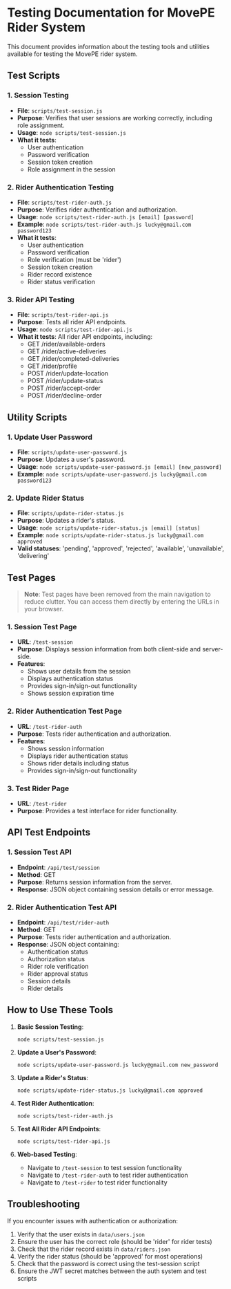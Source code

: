 # Testing Documentation for MovePE Rider System

This document provides information about the testing tools and utilities available for testing the MovePE rider system.

## Test Scripts

### 1. Session Testing

- **File**: `scripts/test-session.js`
- **Purpose**: Verifies that user sessions are working correctly, including role assignment.
- **Usage**: `node scripts/test-session.js`
- **What it tests**: 
  - User authentication
  - Password verification
  - Session token creation
  - Role assignment in the session

### 2. Rider Authentication Testing

- **File**: `scripts/test-rider-auth.js`
- **Purpose**: Verifies rider authentication and authorization.
- **Usage**: `node scripts/test-rider-auth.js [email] [password]`
- **Example**: `node scripts/test-rider-auth.js lucky@gmail.com password123`
- **What it tests**:
  - User authentication
  - Password verification
  - Role verification (must be 'rider')
  - Session token creation
  - Rider record existence
  - Rider status verification

### 3. Rider API Testing

- **File**: `scripts/test-rider-api.js`
- **Purpose**: Tests all rider API endpoints.
- **Usage**: `node scripts/test-rider-api.js`
- **What it tests**: All rider API endpoints, including:
  - GET /rider/available-orders
  - GET /rider/active-deliveries
  - GET /rider/completed-deliveries
  - GET /rider/profile
  - POST /rider/update-location
  - POST /rider/update-status
  - POST /rider/accept-order
  - POST /rider/decline-order

## Utility Scripts

### 1. Update User Password

- **File**: `scripts/update-user-password.js`
- **Purpose**: Updates a user's password.
- **Usage**: `node scripts/update-user-password.js [email] [new_password]`
- **Example**: `node scripts/update-user-password.js lucky@gmail.com password123`

### 2. Update Rider Status

- **File**: `scripts/update-rider-status.js`
- **Purpose**: Updates a rider's status.
- **Usage**: `node scripts/update-rider-status.js [email] [status]`
- **Example**: `node scripts/update-rider-status.js lucky@gmail.com approved`
- **Valid statuses**: 'pending', 'approved', 'rejected', 'available', 'unavailable', 'delivering'

## Test Pages

> **Note**: Test pages have been removed from the main navigation to reduce clutter. You can access them directly by entering the URLs in your browser.

### 1. Session Test Page

- **URL**: `/test-session`
- **Purpose**: Displays session information from both client-side and server-side.
- **Features**:
  - Shows user details from the session
  - Displays authentication status
  - Provides sign-in/sign-out functionality
  - Shows session expiration time

### 2. Rider Authentication Test Page

- **URL**: `/test-rider-auth`
- **Purpose**: Tests rider authentication and authorization.
- **Features**:
  - Shows session information
  - Displays rider authentication status
  - Shows rider details including status
  - Provides sign-in/sign-out functionality

### 3. Test Rider Page

- **URL**: `/test-rider`
- **Purpose**: Provides a test interface for rider functionality.

## API Test Endpoints

### 1. Session Test API

- **Endpoint**: `/api/test/session`
- **Method**: GET
- **Purpose**: Returns session information from the server.
- **Response**: JSON object containing session details or error message.

### 2. Rider Authentication Test API

- **Endpoint**: `/api/test/rider-auth`
- **Method**: GET
- **Purpose**: Tests rider authentication and authorization.
- **Response**: JSON object containing:
  - Authentication status
  - Authorization status
  - Rider role verification
  - Rider approval status
  - Session details
  - Rider details

## How to Use These Tools

1. **Basic Session Testing**:
   ```
   node scripts/test-session.js
   ```

2. **Update a User's Password**:
   ```
   node scripts/update-user-password.js lucky@gmail.com new_password
   ```

3. **Update a Rider's Status**:
   ```
   node scripts/update-rider-status.js lucky@gmail.com approved
   ```

4. **Test Rider Authentication**:
   ```
   node scripts/test-rider-auth.js
   ```

5. **Test All Rider API Endpoints**:
   ```
   node scripts/test-rider-api.js
   ```

6. **Web-based Testing**:
   - Navigate to `/test-session` to test session functionality
   - Navigate to `/test-rider-auth` to test rider authentication
   - Navigate to `/test-rider` to test rider functionality

## Troubleshooting

If you encounter issues with authentication or authorization:

1. Verify that the user exists in `data/users.json`
2. Ensure the user has the correct role (should be 'rider' for rider tests)
3. Check that the rider record exists in `data/riders.json`
4. Verify the rider status (should be 'approved' for most operations)
5. Check that the password is correct using the test-session script
6. Ensure the JWT secret matches between the auth system and test scripts 